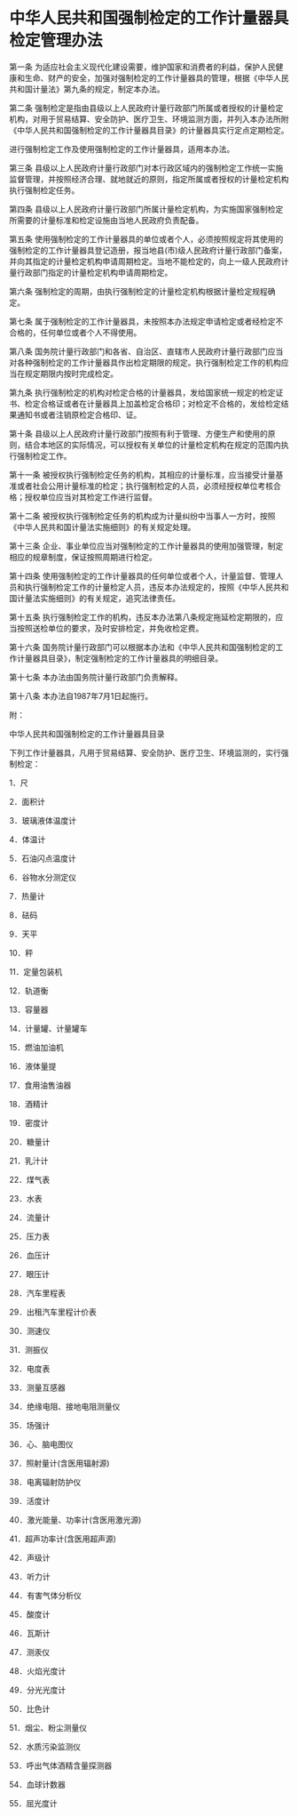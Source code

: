 # 中华人民共和国强制检定的工作计量器具检定管理办法

<!-- INFO END -->

第一条 为适应社会主义现代化建设需要，维护国家和消费者的利益，保护人民健康和生命、财产的安全，加强对强制检定的工作计量器具的管理，根据《中华人民共和国计量法》第九条的规定，制定本办法。

第二条 强制检定是指由县级以上人民政府计量行政部门所属或者授权的计量检定机构，对用于贸易结算、安全防护、医疗卫生、环境监测方面，并列入本办法所附《中华人民共和国强制检定的工作计量器具目录》的计量器具实行定点定期检定。

进行强制检定工作及使用强制检定的工作计量器具，适用本办法。

第三条 县级以上人民政府计量行政部门对本行政区域内的强制检定工作统一实施监督管理，并按照经济合理、就地就近的原则，指定所属或者授权的计量检定机构执行强制检定任务。

第四条 县级以上人民政府计量行政部门所属计量检定机构，为实施国家强制检定所需要的计量标准和检定设施由当地人民政府负责配备。

第五条 使用强制检定的工作计量器具的单位或者个人，必须按照规定将其使用的强制检定的工作计量器具登记造册，报当地县(市)级人民政府计量行政部门备案，并向其指定的计量检定机构申请周期检定。当地不能检定的，向上一级人民政府计量行政部门指定的计量检定机构申请周期检定。

第六条 强制检定的周期，由执行强制检定的计量检定机构根据计量检定规程确定。

第七条 属于强制检定的工作计量器具，未按照本办法规定申请检定或者经检定不合格的，任何单位或者个人不得使用。

第八条 国务院计量行政部门和各省、自治区、直辖市人民政府计量行政部门应当对各种强制检定的工作计量器具作出检定期限的规定。执行强制检定工作的机构应当在规定期限内按时完成检定。

第九条 执行强制检定的机构对检定合格的计量器具，发给国家统一规定的检定证书、检定合格证或者在计量器具上加盖检定合格印；对检定不合格的，发给检定结果通知书或者注销原检定合格印、证。

第十条 县级以上人民政府计量行政部门按照有利于管理、方便生产和使用的原则，结合本地区的实际情况，可以授权有关单位的计量检定机构在规定的范围内执行强制检定工作。

第十一条 被授权执行强制检定任务的机构，其相应的计量标准，应当接受计量基准或者社会公用计量标准的检定；执行强制检定的人员，必须经授权单位考核合格；授权单位应当对其检定工作进行监督。

第十二条 被授权执行强制检定任务的机构成为计量纠纷中当事人一方时，按照《中华人民共和国计量法实施细则》的有关规定处理。

第十三条 企业、事业单位应当对强制检定的工作计量器具的使用加强管理，制定相应的规章制度，保证按照周期进行检定。

第十四条 使用强制检定的工作计量器具的任何单位或者个人，计量监督、管理人员和执行强制检定工作的计量检定人员，违反本办法规定的，按照《中华人民共和国计量法实施细则》的有关规定，追究法律责任。

第十五条 执行强制检定工作的机构，违反本办法第八条规定拖延检定期限的，应当按照送检单位的要求，及时安排检定，并免收检定费。

第十六条 国务院计量行政部门可以根据本办法和《中华人民共和国强制检定的工作计量器具目录》，制定强制检定的工作计量器具的明细目录。

第十七条 本办法由国务院计量行政部门负责解释。

第十八条 本办法自1987年7月1日起施行。

附：

中华人民共和国强制检定的工作计量器具目录

下列工作计量器具，凡用于贸易结算、安全防护、医疗卫生、环境监测的，实行强制检定：

1．尺

2．面积计

3．玻璃液体温度计

4．体温计

5．石油闪点温度计

6．谷物水分测定仪

7．热量计

8．砝码

9．天平

10．秤

11．定量包装机

12．轨道衡

13．容量器

14．计量罐、计量罐车

15．燃油加油机

16．液体量提

17．食用油售油器

18．酒精计

19．密度计

20．糖量计

21．乳汁计

22．煤气表

23．水表

24．流量计

25．压力表

26．血压计

27．眼压计

28．汽车里程表

29．出租汽车里程计价表

30．测速仪

31．测振仪

32．电度表

33．测量互感器

34．绝缘电阻、接地电阻测量仪

35．场强计

36．心、脑电图仪

37．照射量计(含医用辐射源)

38．电离辐射防护仪

39．活度计

40．激光能量、功率计(含医用激光源)

41．超声功率计(含医用超声源)

42．声级计

43．听力计

44．有害气体分析仪

45．酸度计

46．瓦斯计

47．测汞仪

48．火焰光度计

49．分光光度计

50．比色计

51．烟尘、粉尘测量仪

52．水质污染监测仪

53．呼出气体酒精含量探测器

54．血球计数器

55．屈光度计